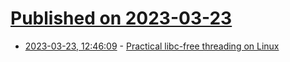 # [Published on 2023-03-23](index.md)

* [2023-03-23, 12:46:09](https://lobste.rs/s/y4yvrg/practical_libc_free_threading_on_linux) - [Practical libc-free threading on Linux](https://nullprogram.com/blog/2023/03/23/)
